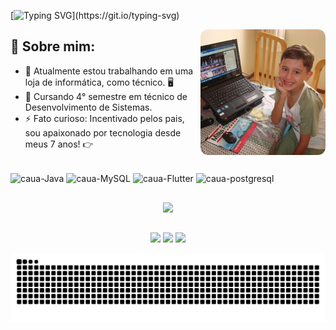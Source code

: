 [![Typing SVG](https://readme-typing-svg.demolab.com?font=Fira+Code&weight=900&size=65&pause=1500&color=CBD1D9&vCenter=true&width=1500&height=89&lines=Ol%C3%A1+devs%2C+boas-vindas+ao+meu+perfil!)](https://git.io/typing-svg)

<img align="right" alt="#" src="https://raw.githubusercontent.com/cauamv/cauamv/main/imagens/mini_caua.png" width="200px"/>

## 👾 Sobre mim: 

- 🔭 Atualmente estou trabalhando em uma loja de informática, como técnico. 🖥
- 🌱 Cursando 4° semestre em técnico de Desenvolvimento de Sistemas.
- ⚡ Fato curioso: Incentivado pelos pais, sou apaixonado por tecnologia desde meus 7 anos! 👉

<div style="display: inline_block"><br>
  <img align="center" alt="caua-Java" height="30" width="40" src="https://cdn.jsdelivr.net/gh/devicons/devicon/icons/java/java-original.svg">
  <img align="center" alt="caua-MySQL" height="30" width="40" src="https://cdn.jsdelivr.net/gh/devicons/devicon/icons/mysql/mysql-original.svg">
  <img align="center" alt="caua-Flutter" height="30" width="40" src="https://cdn.jsdelivr.net/gh/devicons/devicon/icons/flutter/flutter-plain.svg">
  <img align="center" alt="caua-postgresql" height="30" width="40" src="https://cdn.jsdelivr.net/gh/devicons/devicon/icons/postgresql/postgresql-plain.svg">
</div>

##

<p align="center">
  <a href="#"><img src="https://github-readme-stats.vercel.app/api?username=cauamv&show_icons=true&theme=dark"></a>
</p>

##

<p align="center">
  <a href="https://instagram.com/cauamv" target="_blank"><img src="https://img.shields.io/badge/-Instagram-%23E4405F?style=for-the-badge&logo=instagram&logoColor=white" target="_blank"></a>
  <a href = "mailto:cauamvieira29@gmail.com"><img src="https://img.shields.io/badge/Gmail-D14836?style=for-the-badge&logo=gmail&logoColor=white" target="_blank"></a>
  <a href="https://www.linkedin.com/in/cau%C3%A3-de-moraes-vieira-5b7857232/" target="_blank"><img src="https://img.shields.io/badge/-LinkedIn-%230077B5?style=for-the-badge&logo=linkedin&logoColor=white" target="_blank"</a> 
</p>

<p align="center">
  <img alt="cobrinha comendo minhas contribuicoes" src="https://raw.githubusercontent.com/cauamv/cauamv/output/github-contribution-grid-snake-dark.svg"/>
</p>
